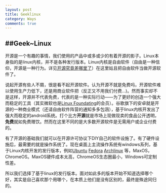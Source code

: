 ```yaml
---
layout: post
title: Geeklinux
category: Ways
comments: true
---
```


##Geek~Linux
----------------
开源是一个有趣的事情，我们使用的产品中或多或少的有着开源的影子。Linux本身指的是linux内核，并不是各种发行版本。Linux内核是自由软件（自由是一种信仰，开源是一种行为。详见[开源究竟差哪里了](http://www.gnu.org/philosophy/open-source-misses-the-point.zh-cn.html)）在这里姑且把自由软件当做开源软件了。

说起开源有些人不屑，很是看不起开源软件。认为开源不就是免费吗，开源软件难以使用生产力低下，还是用商业软件把（反正又不用我们付费...)。然而事实却不是这样，开源并不代表免费，代表的是一种实际行动——为了更好的创造一个强大而稳定的工具（其实微软也是[Linux Foundating](http://www.linuxfoundation.org)的会员）。谷歌旗下的安卓就是开源的一种商业模式（还请自由软件阵营的通知多多包涵），基于linux内核开发出了强大而稳定的android系统。打个比方**开源**就是市场上现做现卖的食品公开透明，**免费**就如免费赠饮。然而在这里不同的是大多数开源软件是无需用户或企业付费的。

有了开源的基础我们就可以在开源许可协议下DIY自己的软件设施了。有了硬件设施后，最需要的就是操作系统了。现在桌面上主流操作系统有windows系列，基于Linux内核开发的发行版本，例如[Ubuntu](http://www.ubuntu.com/) [Fedora](https://getfedora.org/zh_CN/) [Archlinux](https://www.archlinux.org/) 等，MaxOS，ChromeOS。MaxOS硬件成本太高，ChromeOS生态圈最小，Windows可定制性差。


所以我们选择了基于linux的发行版本。面对如此多的版本开始不知道选择哪个好，其实是自己喜欢那个用哪个，在本质上他们是没有区别的，最终是殊途同归的。    

